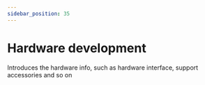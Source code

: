 ```yaml
---
sidebar_position: 35
---
```


# Hardware development

Introduces the hardware info, such as hardware interface, support accessories and so on

<!-- <DocCardList /> -->
